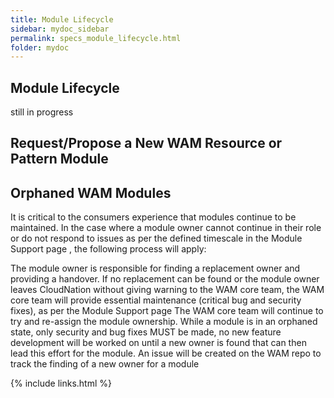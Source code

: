 ```yaml
---
title: Module Lifecycle
sidebar: mydoc_sidebar
permalink: specs_module_lifecycle.html
folder: mydoc
---
```


## Module Lifecycle

still in progress

## Request/Propose a New WAM Resource or Pattern Module

## Orphaned WAM Modules

It is critical to the consumers experience that modules continue to be maintained. In the case where a module owner cannot continue in their role or do not respond to issues as per the defined timescale in the Module Support page , the following process will apply:

The module owner is responsible for finding a replacement owner and providing a handover.
If no replacement can be found or the module owner leaves CloudNation without giving warning to the WAM core team, the WAM core team will provide essential maintenance (critical bug and security fixes), as per the Module Support page
The WAM core team will continue to try and re-assign the module ownership.
While a module is in an orphaned state, only security and bug fixes MUST be made, no new feature development will be worked on until a new owner is found that can then lead this effort for the module.
An issue will be created on the WAM repo to track the finding of a new owner for a module


{% include links.html %}
